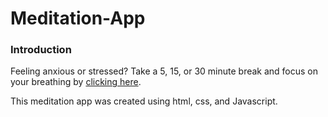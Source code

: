 # Meditation-App

### Introduction
Feeling anxious or stressed? Take a 5, 15, or 30 minute break and focus on your breathing by [clicking here](https://meditationappp.netlify.app/).

This meditation app was created using html, css, and Javascript.
